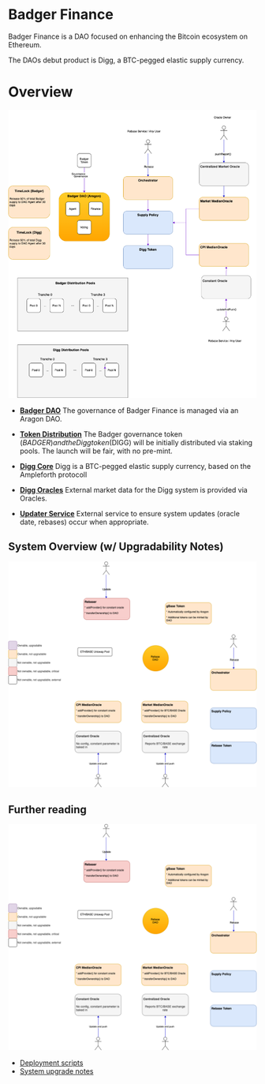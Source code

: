 # Badger Finance
Badger Finance is a DAO focused on enhancing the Bitcoin ecosystem on Ethereum. 

The DAOs debut product is Digg, a BTC-pegged elastic supply currency.

# Overview
![Architecture](/images/badger-architecture.png)

- [**Badger DAO**](./Governance.md) The governance of Badger Finance is managed via an Aragon DAO.

- [**Token Distribution**](./Distribution.md) The Badger governance token ($BADGER) and the Digg token ($DIGG) will be initially distributed via staking pools. The launch will be fair, with no pre-mint.

- [**Digg Core**](./DiggCore.md) Digg is a BTC-pegged elastic supply currency, based on the Ampleforth protocoll

- [**Digg Oracles**](./DiggOracles.md) External
market data for the Digg system is provided via Oracles.

- [**Updater Service**](./Assistant.md) External service to ensure system updates (oracle date, rebases) occur when appropriate.

## System Overview (w/ Upgradability Notes)
![Deploy](/images/rebase-upgrades.png)

## Further reading
![Upgradability](/images/rebase-upgrades.png)

- [Deployment scripts](https://github.com/Badger-Finance/badger-deploy)
- [System upgrade notes](/Upgrade.md)
